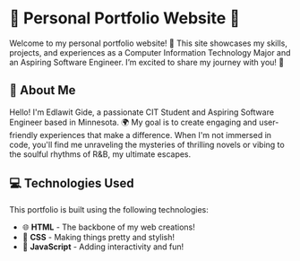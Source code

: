 # 🌟 Personal Portfolio Website 🌟

Welcome to my personal portfolio website! 🎉 This site showcases my skills, projects, and experiences as a Computer Information Technology Major and an Aspiring Software Engineer. I’m excited to share my journey with you! 💖


## 💖 About Me
Hello! I'm Edlawit Gide, a passionate CIT Student and Aspiring Software Engineer based in Minnesota. 🌍  My goal is to create engaging and user-friendly experiences that make a difference.
When I'm not immersed in code, you'll find me unraveling the mysteries of thrilling novels or vibing to the soulful rhythms of R&B, my ultimate escapes.


## 💻 Technologies Used
This portfolio is built using the following technologies:

- 🌐 **HTML** - The backbone of my web creations!
- 🎨 **CSS** - Making things pretty and stylish!
- 🚀 **JavaScript** - Adding interactivity and fun!



